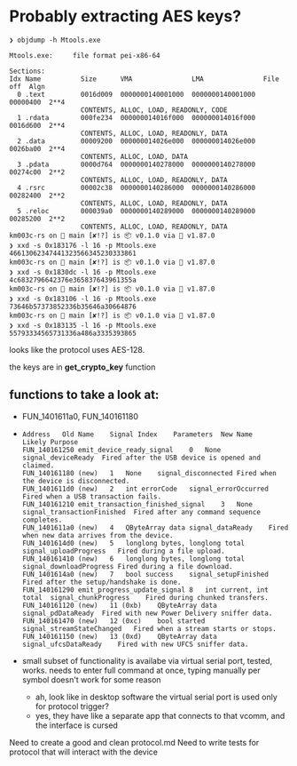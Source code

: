 # Probably extracting AES keys?
```
❯ objdump -h Mtools.exe

Mtools.exe:     file format pei-x86-64

Sections:
Idx Name          Size      VMA               LMA               File off  Algn
  0 .text         0016d009  0000000140001000  0000000140001000  00000400  2**4
                  CONTENTS, ALLOC, LOAD, READONLY, CODE
  1 .rdata        000fe234  000000014016f000  000000014016f000  0016d600  2**4
                  CONTENTS, ALLOC, LOAD, READONLY, DATA
  2 .data         00009200  000000014026e000  000000014026e000  0026ba00  2**4
                  CONTENTS, ALLOC, LOAD, DATA
  3 .pdata        0000d764  0000000140278000  0000000140278000  00274c00  2**2
                  CONTENTS, ALLOC, LOAD, READONLY, DATA
  4 .rsrc         00002c38  0000000140286000  0000000140286000  00282400  2**2
                  CONTENTS, ALLOC, LOAD, READONLY, DATA
  5 .reloc        000039a0  0000000140289000  0000000140289000  00285200  2**2
                  CONTENTS, ALLOC, LOAD, READONLY, DATA
km003c-rs on  main [✘!?] is 📦 v0.1.0 via 🦀 v1.87.0 
❯ xxd -s 0x183176 -l 16 -p Mtools.exe
46613062347441323566345230333861
km003c-rs on  main [✘!?] is 📦 v0.1.0 via 🦀 v1.87.0 
❯ xxd -s 0x1830dc -l 16 -p Mtools.exe
4c6832796642376e365837643961355a
km003c-rs on  main [✘!?] is 📦 v0.1.0 via 🦀 v1.87.0 
❯ xxd -s 0x183106 -l 16 -p Mtools.exe
73646b57373852336b35646a30664876
km003c-rs on  main [✘!?] is 📦 v0.1.0 via 🦀 v1.87.0 
❯ xxd -s 0x183135 -l 16 -p Mtools.exe
55793334565731336a486a3335393865
```

looks like the protocol uses AES-128.

the keys are in **get_crypto_key** function

functions to take a look at:
-
- FUN_1401611a0, FUN_140161180
-
  ```
  Address	Old Name	Signal Index	Parameters	New Name	Likely Purpose
  FUN_140161250	emit_device_ready_signal	0	None	signal_deviceReady	Fired after the USB device is opened and claimed.
  FUN_140161180	(new)	1	None	signal_disconnected	Fired when the device is disconnected.
  FUN_1401611d0	(new)	2	int errorCode	signal_errorOccurred	Fired when a USB transaction fails.
  FUN_140161210	emit_transaction_finished_signal	3	None	signal_transactionFinished	Fired after any command sequence completes.
  FUN_1401611a0	(new)	4	QByteArray data	signal_dataReady	Fired when new data arrives from the device.
  FUN_1401614d0	(new)	5	longlong bytes, longlong total	signal_uploadProgress	Fired during a file upload.
  FUN_140161410	(new)	6	longlong bytes, longlong total	signal_downloadProgress	Fired during a file download.
  FUN_1401614a0	(new)	7	bool success	signal_setupFinished	Fired after the setup/handshake is done.
  FUN_140161290	emit_progress_update_signal	8	int current, int total	signal_chunkProgress	Fired during chunked transfers.
  FUN_140161120	(new)	11 (0xb)	QByteArray data	signal_pdDataReady	Fired with new Power Delivery sniffer data.
  FUN_140161470	(new)	12 (0xc)	bool started	signal_streamStateChanged	Fired when a stream starts or stops.
  FUN_140161150	(new)	13 (0xd)	QByteArray data	signal_ufcsDataReady	Fired with new UFCS sniffer data.
  ```


- small subset of functionality is availabe via virtual serial port, tested, works. needs to enter full command at once, typing manually per symbol doesn't work for some reason
	- ah, look like in desktop software the virtual serial port is used only for protocol trigger?
	- yes, they have like a separate app that connects to that vcomm, and the interface is cursed

Need to create a good and clean protocol.md
Need to write tests for protocol that will interact with the device
